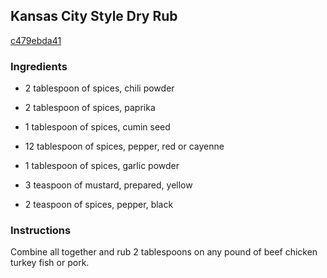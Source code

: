 ## Kansas City Style Dry Rub

[c479ebda41](http://www.food.com/recipe/kansas-city-style-dry-rub-349890)

### Ingredients

 - 2 tablespoon of spices, chili powder

 - 2 tablespoon of spices, paprika

 - 1 tablespoon of spices, cumin seed

 - 12 tablespoon of spices, pepper, red or cayenne

 - 1 tablespoon of spices, garlic powder

 - 3 teaspoon of mustard, prepared, yellow

 - 2 teaspoon of spices, pepper, black

### Instructions

Combine all together and rub 2 tablespoons on any pound of beef chicken turkey fish or pork.